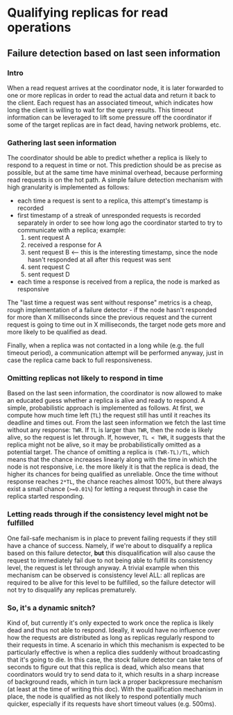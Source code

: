 # Qualifying replicas for read operations

## Failure detection based on last seen information

### Intro

When a read request arrives at the coordinator node, it is later
forwarded to one or more replicas in order to read the actual data
and return it back to the client. Each request has an associated
timeout, which indicates how long the client is willing to wait
for the query results.
This timeout information can be leveraged to lift some pressure off
the coordinator if some of the target replicas are in fact dead,
having network problems, etc.

### Gathering last seen information

The coordinator should be able to predict whether a replica is likely
to respond to a request in time or not. This prediction should be as
precise as possible, but at the same time have minimal overhead, because
performing read requests is on the hot path. A simple failure detection
mechanism with high granularity is implemented as follows:
 * each time a request is sent to a replica, this attempt's timestamp
   is recorded
 * first timestamp of a streak of unresponded requests is recorded separately
   in order to see how long ago the coordinator started to try to communicate
   with a replica; example:
    1. sent request A
    2. received a response for A
    3. sent request B <-- this is the interesting timestamp, since the node
         hasn't responded at all after this request was sent
    4. sent request C
    5. sent request D
 * each time a response is received from a replica, the node is marked as responsive

The "last time a request was sent without response" metrics is a cheap, rough
implementation of a failure detector - if the node hasn't responded for more than
X milliseconds since the previous request and the current request is going
to time out in X milliseconds, the target node gets more and more likely to be
qualified as dead.

Finally, when a replica was not contacted in a long while (e.g. the full timeout period),
a communication attempt will be performed anyway, just in case the replica came back
to full responsiveness.

### Omitting replicas not likely to respond in time

Based on the last seen information, the coordinator is now allowed
to make an educated guess whether a replica is alive and ready to respond.
A simple, probabilistic approach is implemented as follows.
At first, we compute how much time left (`TL`) the request still has until
it reaches its deadline and times out. From the last seen information
we fetch the last time without any response: `TWR`.
If `TL` is larger than `TWR`, then the node is likely alive, so the request
is let through. If, however, `TL < TWR`, it suggests that the replica might
not be alive, so it may be probabilistically omitted as a potential target.
The chance of omitting a replica is `(TWR-TL)/TL`, which means that the chance
increases linearly along with the time in which the node is not responsive,
i.e. the more likely it is that the replica is dead, the higher its chances
for being qualified as unreliable.
Once the time without response reaches `2*TL`, the chance reaches almost 100%,
but there always exist a small chance (`>=0.01%`) for letting a request through
in case the replica started responding.

### Letting reads through if the consistency level might not be fulfilled

One fail-safe mechanism is in place to prevent failing requests if they still
have a chance of success. Namely, if we're about to disqualify a replica
based on this failure detector, **but** this disqualification will also
cause the request to immediately fail due to not being able to fulfill
its consistency level, the request is let through anyway.
A trivial example when this mechanism can be observed is consistency level ALL:
all replicas are required to be alive for this level to be fulfilled, so the failure
detector will not try to disqualify any replicas prematurely.

### So, it's a dynamic snitch?

Kind of, but currently it's only expected to work once the replica is
likely dead and thus not able to respond. Ideally, it would have no influence
over how the requests are distributed as long as replicas regularly respond
to their requests in time. A scenario in which this mechanism is expected to be
particularly effective is when a replica dies suddenly without broadcasting
that it's going to die. In this case, the stock failure detector can take tens
of seconds to figure out that this replica is dead, which also means that
coordinators would try to send data to it, which results in a sharp increase
of background reads, which in turn lack a proper backpressure mechanism
(at least at the time of writing this doc). With the qualification mechanism
in place, the node is qualified as not likely to respond potentially much
quicker, especially if its requests have short timeout values (e.g. 500ms).
 
